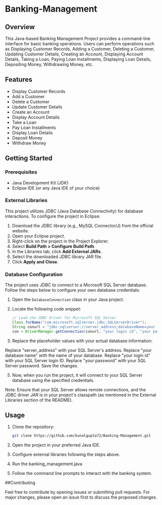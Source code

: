 # Banking-Management

## Overview

This Java-based Banking Management Project provides a command-line interface for basic banking operations. Users can perform operations such as Displaying Customer Records, Adding a Customer, Deleting a Customer, Updating Customer Details, Creating an Account, Displaying Account Details, Taking a Loan, Paying Loan Installments, Displaying Loan Details, Depositing Money, Withdrawing Money, etc.

## Features

- Display Customer Records
- Add a Customer
- Delete a Customer
- Update Customer Details
- Create an Account
- Display Account Details
- Take a Loan
- Pay Loan Installments
- Display Loan Details
- Deposit Money
- Withdraw Money

## Getting Started

### Prerequisites

- Java Development Kit (JDK)
- Eclipse IDE (or any Java IDE of your choice)

### External Libraries

This project utilizes JDBC (Java Database Connectivity) for database interactions. To configure the project in Eclipse:

1. Download the JDBC library (e.g., MySQL Connector/J) from the official website.
2. Open your Eclipse project.
3. Right-click on the project in the Project Explorer.
4. Select **Build Path > Configure Build Path**.
5. In the Libraries tab, click **Add External JARs**.
6. Select the downloaded JDBC library JAR file.
7. Click **Apply and Close**.

### Database Configuration

The project uses JDBC to connect to a Microsoft SQL Server database. Follow the steps below to configure your own database credentials:

1. Open the `DatabaseConnection` class in your Java project.

2. Locate the following code snippet:

   ```java
   // Load the JDBC driver for Microsoft SQL Server
   Class.forName("com.microsoft.sqlserver.jdbc.SQLServerDriver");
   String conurl = "jdbc:sqlserver://server_address;databaseName=your database name";
   con = DriverManager.getConnection(conurl, "your login id", "your password");

3. Replace the placeholder values with your actual database information:

Replace "server_address" with your SQL Server's address.
Replace "your database name" with the name of your database.
Replace "your login id" with your SQL Server login ID.
Replace "your password" with your SQL Server password.
Save the changes.

5. Now, when you run the project, it will connect to your SQL Server database using the specified credentials.

Note: Ensure that your SQL Server allows remote connections, and the JDBC driver JAR is in your project's classpath (as mentioned in the External Libraries section of the README).

## Usage

1. Clone the repository:

	```bash
	git clone https://github.com/kunalgupta72/Banking-Management.git

2. Open the project in your preferred Java IDE.

3. Configure external libraries following the steps above.

4. Run the banking_management.java

5. Follow the command line prompts to interact with the banking system.


##Contributing

Feel free to contribute by opening issues or submitting pull requests. For major changes, please open an issue first to discuss the proposed changes.

